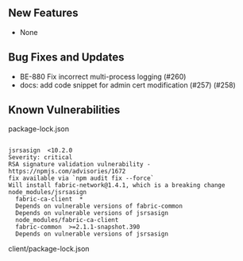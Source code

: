 <!-- (SPDX-License-Identifier: CC-BY-4.0) -->  <!-- Ensure there is a newline before, and after, this line -->

## New Features

* None

## Bug Fixes and Updates

* BE-880 Fix incorrect multi-process logging (#260)
* docs: add code snippet for admin cert modification (#257) (#258)

## Known Vulnerabilities

package-lock.json
```

jsrsasign  <10.2.0
Severity: critical
RSA signature validation vulnerability - https://npmjs.com/advisories/1672
fix available via `npm audit fix --force`
Will install fabric-network@1.4.1, which is a breaking change
node_modules/jsrsasign
  fabric-ca-client  *
  Depends on vulnerable versions of fabric-common
  Depends on vulnerable versions of jsrsasign
  node_modules/fabric-ca-client
  fabric-common  >=2.1.1-snapshot.390
  Depends on vulnerable versions of jsrsasign
```

client/package-lock.json
```

```
